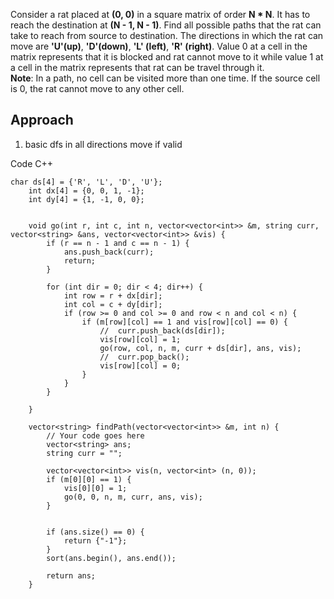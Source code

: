 Consider a rat placed at **(0, 0)** in a square matrix of order **N * N**. It has to reach the destination at **(N - 1, N - 1)**. Find all possible paths that the rat can take to reach from source to destination. The directions in which the rat can move are **'U'(up)**, **'D'(down)**, **'L' (left)**, **'R' (right)**. Value 0 at a cell in the matrix represents that it is blocked and rat cannot move to it while value 1 at a cell in the matrix represents that rat can be travel through it.  
**Note**: In a path, no cell can be visited more than one time. If the source cell is 0, the rat cannot move to any other cell.


## Approach

1. basic dfs in all directions move if valid

Code C++

```
char ds[4] = {'R', 'L', 'D', 'U'};
	int dx[4] = {0, 0, 1, -1};
	int dy[4] = {1, -1, 0, 0};


	void go(int r, int c, int n, vector<vector<int>> &m, string curr, vector<string> &ans, vector<vector<int>> &vis) {
		if (r == n - 1 and c == n - 1) {
			ans.push_back(curr);
			return;
		}

		for (int dir = 0; dir < 4; dir++) {
			int row = r + dx[dir];
			int col = c + dy[dir];
			if (row >= 0 and col >= 0 and row < n and col < n) {
				if (m[row][col] == 1 and vis[row][col] == 0) {
					// 	curr.push_back(ds[dir]);
					vis[row][col] = 1;
					go(row, col, n, m, curr + ds[dir], ans, vis);
					// 	curr.pop_back();
					vis[row][col] = 0;
				}
			}
		}

	}

	vector<string> findPath(vector<vector<int>> &m, int n) {
		// Your code goes here
		vector<string> ans;
		string curr = "";

		vector<vector<int>> vis(n, vector<int> (n, 0));
		if (m[0][0] == 1) {
			vis[0][0] = 1;
			go(0, 0, n, m, curr, ans, vis);
		}


		if (ans.size() == 0) {
			return {"-1"};
		}
		sort(ans.begin(), ans.end());

		return ans;
	}
```